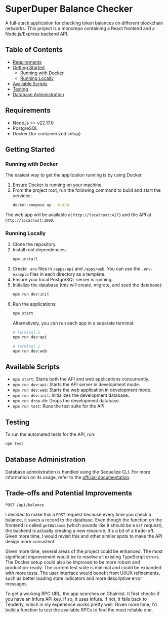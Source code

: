 # SuperDuper Balance Checker

A full-stack application for checking token balances on different blockchain networks. This project is a monorepo containing a React frontend and a Node.js/Express backend API.

## Table of Contents
* [Requirements](#requirements)
* [Getting Started](#getting-started)
  * [Running with Docker](#running-with-docker)
  * [Running Locally](#running-locally)
* [Available Scripts](#available-scripts)
* [Testing](#testing)
* [Database Administration](#database-administration)

## Requirements
- Node.js >= v22.17.0
- PostgreSQL
- Docker (for containerized setup)

## Getting Started

### Running with Docker
The easiest way to get the application running is by using Docker.

1.  Ensure Docker is running on your machine.
2.  From the project root, run the following command to build and start the services:
    ```sh
    docker-compose up --build
    ```
The web app will be available at `http://localhost:4173` and the API at `http://localhost:3000`.

### Running Locally
1.  Clone the repository.
2.  Install root dependencies:
    ```sh
    npm install
    ```
3.  Create `.env` files in `/apps/api` and `/apps/web`. You can use the `.env-example` files in each directory as a template.
4.  Ensure your local PostgreSQL server is running.
5.  Initialize the database (this will create, migrate, and seed the database):
    ```sh
    npm run dev:init
    ```
6.  Run the applications:
    ```sh
    npm start
    ```
    Alternatively, you can run each app in a separate terminal:
    ```sh
    # Terminal 1
    npm run dev:api

    # Terminal 2
    npm run dev:web
    ```

## Available Scripts
- `npm start`: Starts both the API and web applications concurrently.
- `npm run dev:api`: Starts the API server in development mode.
- `npm run dev:web`: Starts the web application in development mode.
- `npm run dev:init`: Initializes the development database.
- `npm run drop-db`: Drops the development database.
- `npm run test`: Runs the test suite for the API.

## Testing
To run the automated tests for the API, run:
```sh
npm test
```

## Database Administration
Database administration is handled using the Sequelize CLI. For more information on its usage, refer to the [official documentation](https://github.com/sequelize/cli).

## Trade-offs and Potential Improvements


`POST /api/balance`

I decided to make this a `POST` request because every time you check a balance, it saves a record to the database. Even though the function on the frontend is called `getBalance` (which sounds like it should be a `GET` request), the backend is actually creating a new resource. It's a bit of a trade-off. Given more time, I would revisit this and other similar spots to make the API design more consistent. 

Given more time, several areas of the project could be enhanced. The most significant improvement would be to resolve all existing TypeScript errors. The Docker setup could also be improved to be more robust and production-ready. The current test suite is minimal and could be expanded with more tests. The user interface would benefit from UI/UX refinements, such as better loading state indicators and more descriptive error messages.

To get a working RPC URL, the app searches on Chainlist. It first checks if you have an Infura API key. If so, it uses Infura. If not, it falls back to Tenderly, which in my experience works pretty well. Given more time, I'd build a function to test the available RPCs to find the most reliable one.
